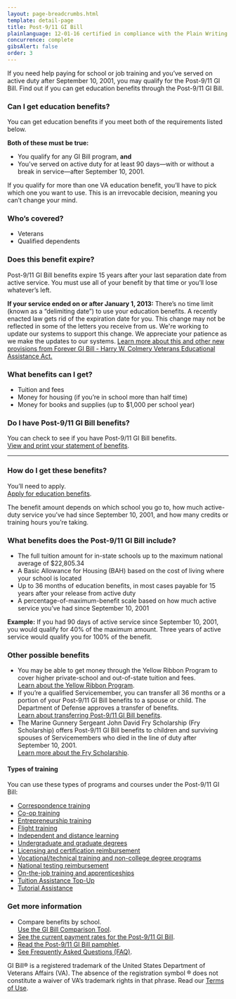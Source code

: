 ```yaml
---
layout: page-breadcrumbs.html
template: detail-page
title: Post-9/11 GI Bill
plainlanguage: 12-01-16 certified in compliance with the Plain Writing Act now
concurrence: complete
gibsAlert: false
order: 3
---
```


<div itemscope itemtype="http://schema.org/FAQPage">
<div itemprop="description" class="va-introtext">

If you need help paying for school or job training and you’ve served on active duty after September 10, 2001, you may qualify for the Post-9/11 GI Bill. Find out if you can get education benefits through the Post-9/11 GI Bill. 

</div>

<div class="feature" markdown="0"> 
<div itemscope itemtype="http://schema.org/Question">

<h3 itemprop="name">Can I get education benefits?</h3>
<div itemprop="acceptedAnswer" itemscope itemtype="http://schema.org/Answer">
<div itemprop="text">

You can get education benefits if you meet both of the requirements listed below.

**Both of these must be true:**
- You qualify for any GI Bill program, **and** 
- You’ve served on active duty for at least 90 days—with or without a break in service—after September 10, 2001.

If you qualify for more than one VA education benefit, you’ll have to pick which one you want to use. This is an irrevocable decision, meaning you can’t change your mind. 

</div>
</div>
</div>

<div itemscope itemtype="http://schema.org/Question">

<h3 itemprop="name">Who’s covered?</h3>
<div itemprop="acceptedAnswer" itemscope itemtype="http://schema.org/Answer">
<div itemprop="text">

- Veterans
- Qualified dependents

</div>
</div>
</div>

<div itemscope itemtype="http://schema.org/Question">

<h3 itemprop="name">Does this benefit expire?</h3>
<div itemprop="acceptedAnswer" itemscope itemtype="http://schema.org/Answer">
<div itemprop="text">

Post-9/11 GI Bill benefits expire 15 years after your last separation date from active service. You must use all of your benefit by that time or you’ll lose whatever’s left.

**If your service ended on or after January 1, 2013:** There’s no time limit (known as a “delimiting date”) to use your education benefits. A recently enacted law gets rid of the expiration date for you. This change may not be reflected in some of the letters you receive from us. We're working to update our systems to support this change. We appreciate your patience as we make the updates to our systems. [Learn more about this and other new provisions from Forever GI Bill - Harry W. Colmery Veterans Educational Assistance Act.](https://www.benefits.va.gov/GIBILL/ForeverGIBill.asp)
</div>
</div>
</div>
</div>


<div itemscope itemtype="http://schema.org/Question">

<h3 itemprop="name">What benefits can I get?</h3>
<div itemprop="acceptedAnswer" itemscope itemtype="http://schema.org/Answer">
<div itemprop="text">

- Tuition and fees
- Money for housing (if you’re in school more than half time)
- Money for books and supplies (up to $1,000 per school year)

</div>
</div>
</div>

<div itemscope itemtype="http://schema.org/Question">

<h3 itemprop="name">Do I have Post-9/11 GI Bill benefits?</h3>
<div itemprop="acceptedAnswer" itemscope itemtype="http://schema.org/Answer">
<div itemprop="text">

You can check to see if you have Post-9/11 GI Bill benefits. <br>
[View and print your statement of benefits](/education/check-post-9-11-gi-bill-benefit-status).

</div>
</div>
</div>

-------

<div itemscope itemtype="http://schema.org/Question">

<h3 itemprop="name">How do I get these benefits?</h3>
<div itemprop="acceptedAnswer" itemscope itemtype="http://schema.org/Answer">
<div itemprop="text">

You’ll need to apply. <br>
[Apply for education benefits](/education/apply-for-education-benefits/). 

The benefit amount depends on which school you go to, how much active-duty service you’ve had since September 10, 2001, and how many credits or training hours you’re taking.

</div>
</div>
</div>

<div itemscope itemtype="http://schema.org/Question">

<h3 itemprop="name">What benefits does the Post-9/11 GI Bill include?</h3>
<div itemprop="acceptedAnswer" itemscope itemtype="http://schema.org/Answer">
<div itemprop="text">

- The full tuition amount for in-state schools up to the maximum national average of $22,805.34
- A Basic Allowance for Housing (BAH) based on the cost of living where your school is located
- Up to 36 months of education benefits, in most cases payable for 15 years after your release from active duty
- A percentage-of-maximum-benefit scale based on how much active service you’ve had since September 10, 2001

**Example:** If you had 90 days of active service since September 10, 2001, you would qualify for 40% of the maximum amount. Three years of active service would qualify you for 100% of the benefit.

</div>
</div>
</div>


<div itemscope itemtype="http://schema.org/Question">

<h3 itemprop="name">Other possible benefits</h3>
<div itemprop="acceptedAnswer" itemscope itemtype="http://schema.org/Answer">
<div itemprop="text">

- You may be able to get money through the Yellow Ribbon Program to cover higher private-school and out-of-state tuition and fees. <br>
[Learn about the Yellow Ribbon Program](/education/about-gi-bill-benefits/post-9-11/yellow-ribbon-program/).
- If you’re a qualified Servicemember, you can transfer all 36 months or a portion of your Post-9/11 GI Bill benefits to a spouse or child. The Department of Defense approves a transfer of benefits. <br>
[Learn about transferring Post-9/11 GI Bill benefits](/education/transfer-post-9-11-gi-bill-benefits/).
- The Marine Gunnery Sergeant John David Fry Scholarship (Fry Scholarship) offers Post-9/11 GI Bill benefits to children and surviving spouses of Servicemembers who died in the line of duty after September 10, 2001. <br>
[Learn more about the Fry Scholarship](/education/survivor-dependent-benefits/fry-scholarship/).

</div>
</div>
</div>


<div itemscope itemtype="http://schema.org/Question">

<h4 itemprop="name">Types of training</h4>
<div itemprop="acceptedAnswer" itemscope itemtype="http://schema.org/Answer">
<div itemprop="text">

You can use these types of programs and courses under the Post-9/11 GI Bill:

- [Correspondence training](/education/about-gi-bill-benefits/how-to-use-benefits/correspondence-training/)
- [Co-op training](/education/about-gi-bill-benefits/how-to-use-benefits/co-op-training/)
- [Entrepreneurship training](/education/about-gi-bill-benefits/how-to-use-benefits/entrepreneurship-training/)
- [Flight training](/education/about-gi-bill-benefits/how-to-use-benefits/flight-training/)
- [Independent and distance learning](/education/about-gi-bill-benefits/how-to-use-benefits/online-distance-learning/)
- [Undergraduate and graduate degrees](/education/about-gi-bill-benefits/how-to-use-benefits/undergraduate-graduate-programs/)
- [Licensing and certification reimbursement](/education/about-gi-bill-benefits/how-to-use-benefits/test-fees/)
- [Vocational/technical training and non-college degree programs](/education/about-gi-bill-benefits/how-to-use-benefits/non-college-degree-programs/)
- [National testing reimbursement](/education/about-gi-bill-benefits/how-to-use-benefits/test-fees/)
- [On-the-job training and apprenticeships](/education/about-gi-bill-benefits/how-to-use-benefits/on-the-job-training-apprenticeships/)
- [Tuition Assistance Top-Up](/education/about-gi-bill-benefits/how-to-use-benefits/tuition-assistance-top-up/)
- [Tutorial Assistance](/education/about-gi-bill-benefits/how-to-use-benefits/tutor-assistance/)

</div>
</div>
</div>

<div itemscope itemtype="http://schema.org/Question">

<h3 itemprop="name">Get more information</h3>
<div itemprop="acceptedAnswer" itemscope itemtype="http://schema.org/Answer">
<div itemprop="text">

- Compare benefits by school. <br>
[Use the GI Bill Comparison Tool](/education/gi-bill-school-comparison-tool). 
- [See the current payment rates for the Post-9/11 GI Bill](/education/benefit-rates/).
- [Read the Post-9/11 GI Bill pamphlet](https://www.benefits.va.gov/gibill/docs/pamphlets/ch33_pamphlet.pdf).
- [See Frequently Asked Questions (FAQ)](https://gibill.custhelp.com/app/answers/list).

</div>
</div>
</div>
</div>

GI Bill&reg; is a registered trademark of the United States Department of Veterans Affairs (VA). The absence of the registration symbol &reg; does not constitute a waiver of VA’s trademark rights in that phrase. Read our [Terms of Use](https://www.benefits.va.gov/GIBILL/Trademark_Terms_of_Use.asp).
